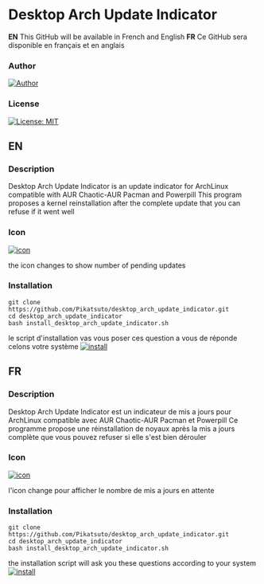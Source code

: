 # Desktop Arch Update Indicator

__EN__ This GitHub will be available in French and English __FR__ Ce GitHub sera disponible en français et en anglais

### Author
[![Author](https://raw.githubusercontent.com/Pikatsuto/AtmoPack-Full/main/icon.gif)](https://github.com/Pikatsuto)

### License
[![License: MIT](https://upload.wikimedia.org/wikipedia/commons/thumb/0/0c/MIT_logo.svg/220px-MIT_logo.svg.png)](https://github.com/Pikatsuto/desktop_arch_update_indicator/blob/main/LICENSE)

## EN

### Description
Desktop Arch Update Indicator is an update indicator for ArchLinux compatible with AUR Chaotic-AUR Pacman and Powerpill
This program proposes a kernel reinstallation after the complete update that you can refuse if it went well

### Icon
[![icon](https://i.imgur.com/8rJR81V.png)](https://i.imgur.com/8rJR81V.png)

the icon changes to show number of pending updates

### Installation
```
git clone https://github.com/Pikatsuto/desktop_arch_update_indicator.git
cd desktop_arch_update_indicator
bash install_desktop_arch_update_indicator.sh
```

le script d'installation vas vous poser ces question a vous de réponde celons votre système
[![install](https://i.imgur.com/PaLUXfz.png)](https://i.imgur.com/PaLUXfz.png)

## FR

### Description
Desktop Arch Update Indicator est un indicateur de mis a jours pour ArchLinux compatible avec AUR Chaotic-AUR Pacman et Powerpill
Ce programme propose une réinstallation de noyaux après la mis a jours complète que vous pouvez refuser si elle s'est bien dérouler

### Icon
[![icon](https://i.imgur.com/8rJR81V.png)](https://i.imgur.com/8rJR81V.png)

l'icon change pour afficher le nombre de mis a jours en attente

### Installation
```
git clone https://github.com/Pikatsuto/desktop_arch_update_indicator.git
cd desktop_arch_update_indicator
bash install_desktop_arch_update_indicator.sh
```

the installation script will ask you these questions according to your system
[![install](https://i.imgur.com/PaLUXfz.png)](https://i.imgur.com/PaLUXfz.png)